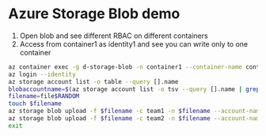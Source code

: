 # Azure Storage Blob demo
1. Open blob and see different RBAC on different containers
2. Access from container1 as identity1 and see you can write only to one container
```bash
az container exec -g d-storage-blob -n container1 --container-name container --exec-command "/bin/bash"
az login --identity
az storage account list -o table --query [].name
blobaccountname=$(az storage account list -o tsv --query [].name | grep blob)
filename=file$RANDOM
touch $filename
az storage blob upload -f $filename -c team1 -n $filename --account-name $blobaccountname --auth-mode login     # OK
az storage blob upload -f $filename -c team2 -n $filename --account-name $blobaccountname --auth-mode login     # No access
exit
```